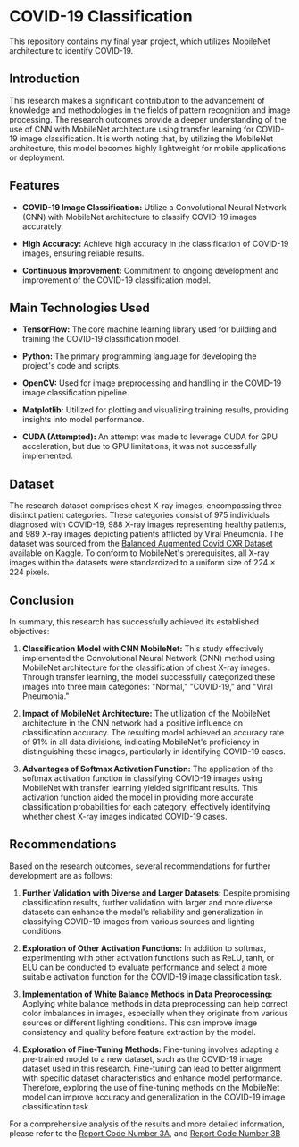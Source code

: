 # COVID-19 Classification

This repository contains my final year project, which utilizes MobileNet architecture to identify COVID-19.

## Introduction

This research makes a significant contribution to the advancement of knowledge and methodologies in the fields of pattern recognition and image processing. The research outcomes provide a deeper understanding of the use of CNN with MobileNet architecture using transfer learning for COVID-19 image classification. It is worth noting that, by utilizing the MobileNet architecture, this model becomes highly lightweight for mobile applications or deployment.

## Features

- **COVID-19 Image Classification:** Utilize a Convolutional Neural Network (CNN) with MobileNet architecture to classify COVID-19 images accurately.

- **High Accuracy:** Achieve high accuracy in the classification of COVID-19 images, ensuring reliable results.

- **Continuous Improvement:** Commitment to ongoing development and improvement of the COVID-19 classification model.

## Main Technologies Used

- **TensorFlow:** The core machine learning library used for building and training the COVID-19 classification model.

- **Python:** The primary programming language for developing the project's code and scripts.

- **OpenCV:** Used for image preprocessing and handling in the COVID-19 image classification pipeline.

- **Matplotlib:** Utilized for plotting and visualizing training results, providing insights into model performance.

- **CUDA (Attempted):** An attempt was made to leverage CUDA for GPU acceleration, but due to GPU limitations, it was not successfully implemented.

## Dataset

The research dataset comprises chest X-ray images, encompassing three distinct patient categories. These categories consist of 975 individuals diagnosed with COVID-19, 988 X-ray images representing healthy patients, and 989 X-ray images depicting patients afflicted by Viral Pneumonia. The dataset was sourced from the [Balanced Augmented Covid CXR Dataset](https://www.kaggle.com/datasets/tr1gg3rtrash/balanced-augmented-covid-cxr-dataset) available on Kaggle. To conform to MobileNet's prerequisites, all X-ray images within the datasets were standardized to a uniform size of 224 × 224 pixels.

## Conclusion

In summary, this research has successfully achieved its established objectives:

1. **Classification Model with CNN MobileNet:**
   This study effectively implemented the Convolutional Neural Network (CNN) method using MobileNet architecture for the classification of chest X-ray images. Through transfer learning, the model successfully categorized these images into three main categories: "Normal," "COVID-19," and "Viral Pneumonia."

2. **Impact of MobileNet Architecture:**
   The utilization of the MobileNet architecture in the CNN network had a positive influence on classification accuracy. The resulting model achieved an accuracy rate of 91% in all data divisions, indicating MobileNet's proficiency in distinguishing these images, particularly in identifying COVID-19 cases.

3. **Advantages of Softmax Activation Function:**
   The application of the softmax activation function in classifying COVID-19 images using MobileNet with transfer learning yielded significant results. This activation function aided the model in providing more accurate classification probabilities for each category, effectively identifying whether chest X-ray images indicated COVID-19 cases.

## Recommendations

Based on the research outcomes, several recommendations for further development are as follows:

1. **Further Validation with Diverse and Larger Datasets:**
   Despite promising classification results, further validation with larger and more diverse datasets can enhance the model's reliability and generalization in classifying COVID-19 images from various sources and lighting conditions.

2. **Exploration of Other Activation Functions:**
   In addition to softmax, experimenting with other activation functions such as ReLU, tanh, or ELU can be conducted to evaluate performance and select a more suitable activation function for the COVID-19 image classification task.

3. **Implementation of White Balance Methods in Data Preprocessing:**
   Applying white balance methods in data preprocessing can help correct color imbalances in images, especially when they originate from various sources or different lighting conditions. This can improve image consistency and quality before feature extraction by the model.

4. **Exploration of Fine-Tuning Methods:**
   Fine-tuning involves adapting a pre-trained model to a new dataset, such as the COVID-19 image dataset used in this research. Fine-tuning can lead to better alignment with specific dataset characteristics and enhance model performance. Therefore, exploring the use of fine-tuning methods on the MobileNet model can improve accuracy and generalization in the COVID-19 image classification task.

For a comprehensive analysis of the results and more detailed information, please refer to the [Report Code Number 3A](Completed_Notebooks/3A_MobileNetV1_701515_Report.ipynb), and [Report Code Number 3B](Completed_Notebooks/3B_MobileNetV1_801010_Report.ipynb)

